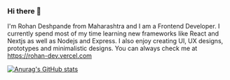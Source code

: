 ### Hi there 👋

I'm Rohan Deshpande from Maharashtra and I am a Frontend Developer. I currently spend most of my time learning new frameworks like React and Nextjs as well as Nodejs and Express. I also enjoy creating UI, UX designs, prototypes and minimalistic designs. You can always check me at https://rohan-dev.vercel.com

[![Anurag's GitHub stats](https://github-readme-stats.vercel.app/api?username=deshpande-rohan)](https://github.com/anuraghazra/github-readme-stats)
